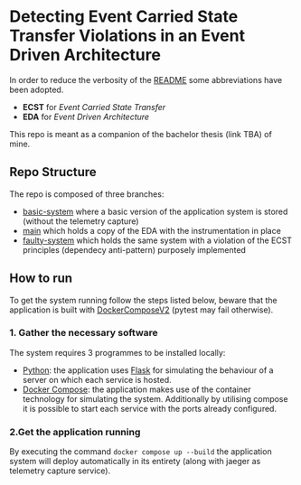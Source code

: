 # Detecting Event Carried State Transfer Violations in an Event Driven Architecture
In order to reduce the verbosity of the [README](README.md) some abbreviations have been adopted.
- **ECST** for *Event Carried State Transfer*
- **EDA** for *Event Driven Architecture*

This repo is meant as a companion of the bachelor thesis (link TBA) of mine.
## Repo Structure
The repo is composed of three branches:
- [basic-system]() where a basic version of the application system is stored (without the telemetry capture)
-  [main](https://github.com/Bjastkuliar/ecst-violation/tree/main) which holds a copy of the EDA with the instrumentation in place
- [faulty-system](https://github.com/Bjastkuliar/ecst-violation/tree/faulty-system) which holds the same system with a violation of the ECST principles (dependecy anti-pattern) purposely implemented
## How to run
To get the system running follow the steps listed below, beware that the application is built with [DockerComposeV2](https://docs.docker.com/compose/migrate/) (pytest may fail otherwise).
### 1. Gather the necessary software
The system requires 3 programmes to be installed locally:
- [Python](https://www.python.org/downloads/): the application uses [Flask](https://flask.palletsprojects.com/en/3.0.x/) for simulating the behaviour of a server on which each service is hosted.
- [Docker Compose](https://docs.docker.com/compose/install/): the application makes use of the container technology for simulating the system. Additionally by utilising compose it is possible to start each service with the ports already configured.
### 2.Get the application running
By executing the command `docker compose up --build` the application system will deploy automatically in its entirety (along with jaeger as telemetry capture service). 